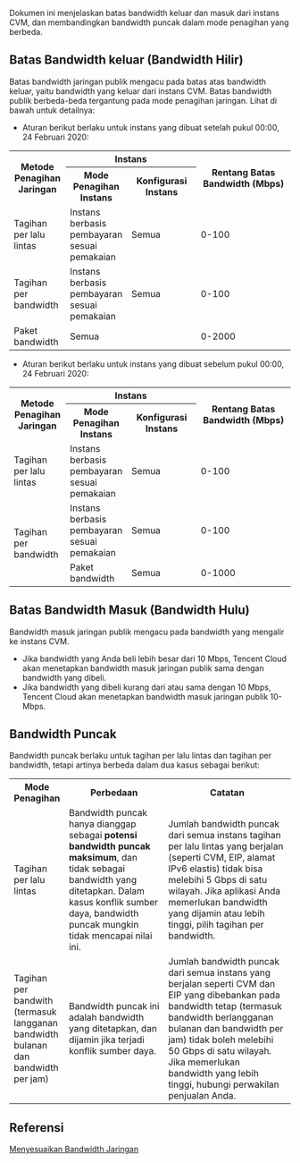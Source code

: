 Dokumen ini menjelaskan batas bandwidth keluar dan masuk dari instans CVM, dan membandingkan bandwidth puncak dalam mode penagihan yang berbeda.

## Batas Bandwidth keluar (Bandwidth Hilir)

Batas bandwidth jaringan publik mengacu pada batas atas bandwidth keluar, yaitu bandwidth yang keluar dari instans CVM. Batas bandwidth publik berbeda-beda tergantung pada mode penagihan jaringan. Lihat di bawah untuk detailnya:
- Aturan berikut berlaku untuk instans yang dibuat setelah pukul 00:00, 24 Februari 2020:
<table>
<tbody><tr><th rowspan="2" style="
    width: 20%;
">Metode Penagihan Jaringan</th><th colspan="2">Instans</th><th rowspan="2" style="width:35%">Rentang Batas Bandwidth (Mbps)</th></tr>
<tr><th style="
    width: 20%;
">Mode Penagihan Instans</th><th style="
    width: 25%;
">Konfigurasi Instans</th></tr>
<tr><td>Tagihan per lalu lintas</td><td>Instans berbasis pembayaran sesuai pemakaian</td><td>Semua</td><td>0-100</td></tr>
<tr><td>Tagihan per bandwidth</td><td>Instans berbasis pembayaran sesuai pemakaian</td><td>Semua</td><td>0-100</td></tr>
<tr><td>Paket bandwidth</td><td colspan="2">Semua</td><td>0-2000</td></tr>
</tbody></table>

- Aturan berikut berlaku untuk instans yang dibuat sebelum pukul 00:00, 24 Februari 2020:
<table>
<tbody><tr><th rowspan="2" style="
    width: 20%;
">Metode Penagihan Jaringan</th><th colspan="2">Instans</th><th rowspan="2" style="width:35%">Rentang Batas Bandwidth (Mbps)</th></tr>
<tr><th style="
    width: 20;
">Mode Penagihan Instans</th><th style="
    width: 25%;
">Konfigurasi Instans</th></tr>
<tr><td rowspan="1">Tagihan per lalu lintas</td><td>Instans berbasis pembayaran sesuai pemakaian</td><td>Semua</td><td>0-100</td></tr>
<tr><td rowspan="3">Tagihan per bandwidth</td><td>Instans berbasis pembayaran sesuai pemakaian</td><td>Semua</td><td>0-100</td></tr>
<tr><td>Paket bandwidth</td><td>Semua</td><td>0-1000</td></tr>
</tbody></table>



## Batas Bandwidth Masuk (Bandwidth Hulu)

Bandwidth masuk jaringan publik mengacu pada bandwidth yang mengalir ke instans CVM.
- Jika bandwidth yang Anda beli lebih besar dari 10 Mbps, Tencent Cloud akan menetapkan bandwidth masuk jaringan publik sama dengan bandwidth yang dibeli.
- Jika bandwidth yang dibeli kurang dari atau sama dengan 10 Mbps, Tencent Cloud akan menetapkan bandwidth masuk jaringan publik 10-Mbps.

## Bandwidth Puncak
Bandwidth puncak berlaku untuk tagihan per lalu lintas dan tagihan per bandwidth, tetapi artinya berbeda dalam dua kasus sebagai berikut:

<table>
       <tbody><tr>
			 <th width="17%">Mode Penagihan</th>
			 <th>Perbedaan</th>
			 <th>Catatan</th>
       </tr>
			 <tr>
			 <td>Tagihan per lalu lintas</td>
			 <td>Bandwidth puncak hanya dianggap sebagai <strong>potensi bandwidth puncak maksimum</strong>, dan tidak sebagai bandwidth yang ditetapkan. Dalam kasus konflik sumber daya, bandwidth puncak mungkin tidak mencapai nilai ini.</td> 
			 <td>Jumlah bandwidth puncak dari semua instans tagihan per lalu lintas yang berjalan (seperti CVM, EIP, alamat IPv6 elastis) tidak bisa melebihi 5 Gbps di satu wilayah. Jika aplikasi Anda memerlukan bandwidth yang dijamin atau lebih tinggi, pilih tagihan per bandwidth.</td> 
			 </tr>
       <tr>          
            <td>Tagihan per bandwith<br/> (termasuk langganan bandwidth bulanan dan bandwidth per jam)</td>
            <td>Bandwidth puncak ini adalah bandwidth yang ditetapkan, dan dijamin jika terjadi konflik sumber daya.</td>
						<td>Jumlah bandwidth puncak dari semua instans yang berjalan seperti CVM dan EIP yang dibebankan pada bandwidth tetap (termasuk bandwidth berlangganan bulanan dan bandwidth per jam) tidak boleh melebihi 50 Gbps di satu wilayah. Jika memerlukan bandwidth yang lebih tinggi, hubungi perwakilan penjualan Anda.

</td> 
            </tr> 
</tbody></table>


## Referensi
[Menyesuaikan Bandwidth Jaringan](https://intl.cloud.tencent.com/document/product/213/15517)
